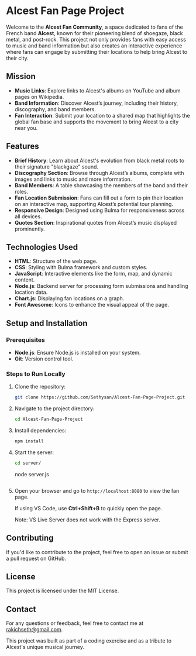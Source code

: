 # Alcest Fan Page Project

Welcome to the **Alcest Fan Community**, a space dedicated to fans of the French band **Alcest**, known for their pioneering blend of shoegaze, black metal, and post-rock. This project not only provides fans with easy access to music and band information but also creates an interactive experience where fans can engage by submitting their locations to help bring Alcest to their city.

## Mission

- **Music Links**: Explore links to Alcest's albums on YouTube and album pages on Wikipedia.
- **Band Information**: Discover Alcest’s journey, including their history, discography, and band members.
- **Fan Interaction**: Submit your location to a shared map that highlights the global fan base and supports the movement to bring Alcest to a city near you.

## Features

- **Brief History**: Learn about Alcest's evolution from black metal roots to their signature "blackgaze" sound.
- **Discography Section**: Browse through Alcest’s albums, complete with images and links to music and more information.
- **Band Members**: A table showcasing the members of the band and their roles.
- **Fan Location Submission**: Fans can fill out a form to pin their location on an interactive map, supporting Alcest’s potential tour planning.
- **Responsive Design**: Designed using Bulma for responsiveness across all devices.
- **Quotes Section**: Inspirational quotes from Alcest’s music displayed prominently.

## Technologies Used

- **HTML**: Structure of the web page.
- **CSS**: Styling with Bulma framework and custom styles.
- **JavaScript**: Interactive elements like the form, map, and dynamic content.
- **Node.js**: Backend server for processing form submissions and handling location data.
- **Chart.js**: Displaying fan locations on a graph.
- **Font Awesome**: Icons to enhance the visual appeal of the page.

## Setup and Installation

### Prerequisites

- **Node.js**: Ensure Node.js is installed on your system.
- **Git**: Version control tool.

### Steps to Run Locally

1. Clone the repository:
    ```bash
    git clone https://github.com/Sethysan/Alcest-Fan-Page-Project.git
    ```
2. Navigate to the project directory:
    ```bash
    cd Alcest-Fan-Page-Project
    ```
3. Install dependencies:
    ```bash
    npm install
    ```
4. Start the server:
    ```bash
    cd server/
    ```
    node server.js
    ```
5. Open your browser and go to `http://localhost:8080` to view the fan page.

    If using VS Code, use **Ctrl+Shift+B** to quickly open the page.

    Note: VS Live Server does not work with the Express server.

## Contributing

If you'd like to contribute to the project, feel free to open an issue or submit a pull request on GitHub.

## License

This project is licensed under the MIT License.

## Contact

For any questions or feedback, feel free to contact me at rakichseth@gmail.com.

This project was built as part of a coding exercise and as a tribute to Alcest's unique musical journey.
